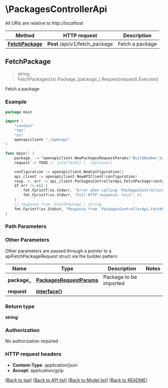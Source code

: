 # \PackagesControllerApi

All URIs are relative to *http://localhost*

Method | HTTP request | Description
------------- | ------------- | -------------
[**FetchPackage**](PackagesControllerApi.md#FetchPackage) | **Post** /api/v1/fetch_package | Fetch a package



## FetchPackage

> string FetchPackage(ctx).Package_(package_).Request(request).Execute()

Fetch a package

### Example

```go
package main

import (
    "context"
    "fmt"
    "os"
    openapiclient "./openapi"
)

func main() {
    package_ := *openapiclient.NewPackagesRequestParams("BuildNumber_example") // PackagesRequestParams | Package to be imported
    request := TODO // interface{} |  (optional)

    configuration := openapiclient.NewConfiguration()
    api_client := openapiclient.NewAPIClient(configuration)
    resp, r, err := api_client.PackagesControllerApi.FetchPackage(context.Background()).Package_(package_).Request(request).Execute()
    if err != nil {
        fmt.Fprintf(os.Stderr, "Error when calling `PackagesControllerApi.FetchPackage``: %v\n", err)
        fmt.Fprintf(os.Stderr, "Full HTTP response: %v\n", r)
    }
    // response from `FetchPackage`: string
    fmt.Fprintf(os.Stdout, "Response from `PackagesControllerApi.FetchPackage`: %v\n", resp)
}
```

### Path Parameters



### Other Parameters

Other parameters are passed through a pointer to a apiFetchPackageRequest struct via the builder pattern


Name | Type | Description  | Notes
------------- | ------------- | ------------- | -------------
 **package_** | [**PackagesRequestParams**](PackagesRequestParams.md) | Package to be imported | 
 **request** | [**interface{}**](interface{}.md) |  | 

### Return type

**string**

### Authorization

No authorization required

### HTTP request headers

- **Content-Type**: application/json
- **Accept**: application/gzip

[[Back to top]](#) [[Back to API list]](../README.md#documentation-for-api-endpoints)
[[Back to Model list]](../README.md#documentation-for-models)
[[Back to README]](../README.md)

